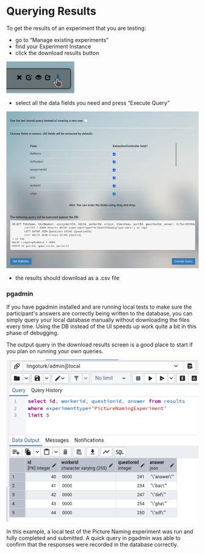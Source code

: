 # Querying Results

To get the results of an experiment that you are testing:
- go to “Manage existing experiments”
- find your Experiment Instance
- click the download results button

![07-results.png](images/07-results.png)

- select all the data fields you need and press “Execute Query”

![07-query.png](images/07-query.png)

- the results should download as a .csv file

### pgadmin

If you have pgadmin installed and are running local tests to
make sure the participant's answers are correctly being written to the database, 
you can simply query your local database manually without downloading 
the files every time. Using the DB instead of the UI speeds up work quite 
a bit in this phase of debugging. 

The output query in the download results screen 
is a good place to start if you plan on running your own queries.

![example of pgadmin use](images/07-pgadmin.png)

In this example, a local test of the Picture Naming experiment was run
and fully completed and submitted. A quick query in pgadmin was able to confirm
that the responses were recorded in the database correctly.
